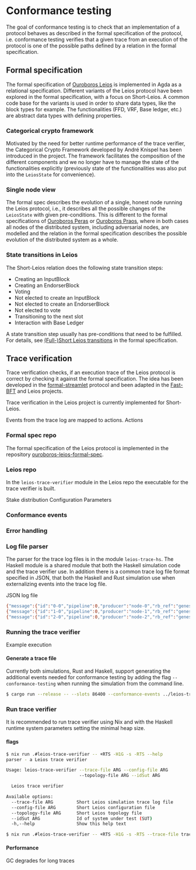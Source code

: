 # Conformance testing

The goal of conformance testing is to check that an implementation of a protocol behaves as described in the formal specification of the protocol, i.e. conformance testing verifies that a given trace from an execution of the protocol is one of the possible paths defined by a relation in the formal specification.

## Formal specification

The formal specification of [Ouroboros Leios](https://github.com/input-output-hk/ouroboros-leios-formal-spec) is implemented in Agda as a relational specification. Different variants of the Leios protocol have been explored in the formal specification, with a focus on Short-Leios.
A common code base for the variants is used in order to share data types, like the block types for example.
The functionalities (FFD, VRF, Base ledger, etc.) are abstract data types with defining properties.

### Categorical crypto framework

Motivated by the need for better runtime performance of the trace verifier, the Categorical Crypto Framework developed by André Knispel has been introduced in the project. The framework facilitates the composition of the different components and we no longer have to manage the state of the functionalities explicitly (previously state of the functionalities was also put into the `LeiosState` for convenience).

### Single node view

The formal spec describes the evolution of a single, honest node running the Leios protocol, i.e., it describes all the possible changes of the `LeiosState` with given pre-conditions.
This is different to the formal specifications of [Ouroboros Peras](https://github.com/input-output-hk/peras-design/blob/main/src/Peras/SmallStep.lagda.md) or [Ouroboros Praos](https://github.com/input-output-hk/ouroboros-praos-formal-spec/blob/main/src/Protocol/Semantics.agda), where in both cases all nodes of the distributed system, including adversarial nodes, are modelled and the relation in the formal specification describes the possible evolution of the distributed system as a whole.

### State transitions in Leios

The Short-Leios relation does the following state transition steps:

* Creating an InputBlock
* Creating an EndorserBlock
* Voting
* Not elected to create an InputBlock
* Not elected to create an EndorserBlock
* Not elected to vote
* Transitioning to the next slot
* Interaction with Base Ledger

A state transition step usually has pre-conditions that need to be fulfilled. For details, see [(Full-)Short Leios transitions](https://github.com/input-output-hk/ouroboros-leios-formal-spec/blob/main/formal-spec/Leios/Short.lagda.md#full-short-leios-transitions) in the formal specification.

## Trace verification

Trace verification checks, if an execution trace of the Leios protocol is correct by checking it against the formal specification. The idea has been developed in the [formal-streamlet](https://github.com/input-output-hk/formal-streamlet) protocol and been adapted in the [Fast-BFT](https://github.com/input-output-hk/innovation-fastbft) and Leios projects.

Trace verification in the Leios project is currently implemented for Short-Leios.

Events from the trace log are mapped to actions.
Actions

### Formal spec repo

The formal specification of the Leios protocol is implemented in the repository [ouroboros-leios-formal-spec](https://github.com/input-output-hk/ouroboros-leios-formal-spec).

### Leios repo

In the `leios-trace-verifier` module in the Leios repo the executable for the trace verifier is built.

Stake distribution
Configuration
Parameters

### Conformance events

### Error handling

### Log file parser

The parser for the trace log files is in the module `leios-trace-hs`. The Haskell module is a shared module that both the Haskell simulation code and the trace verifier use. In addition there is a common trace log file format specified in JSON, that both the Haskell and Rust simulation use when externalizing events into the trace log file.

JSON log file

```bash
{"message":{"id":"0-0","pipeline":0,"producer":"node-0","rb_ref":"genesis","size_bytes":98608,"slot":0,"tx_payload_bytes":98304,"type":"IBGenerated"},"time_s":0.13}
{"message":{"id":"1-0","pipeline":0,"producer":"node-1","rb_ref":"genesis","size_bytes":98608,"slot":0,"tx_payload_bytes":98304,"type":"IBGenerated"},"time_s":0.13}
{"message":{"id":"2-0","pipeline":0,"producer":"node-2","rb_ref":"genesis","size_bytes":98608,"slot":0,"tx_payload_bytes":98304,"type":"IBGenerated"},"time_s":0.13}
```

### Running the trace verifier

Example execution

#### Generate a trace file

Currently both simulations, Rust and Haskell, support generating the additional events needed for conformance testing by adding the flag `--conformance-testing` when running the simulation from the command line.

```bash
$ cargo run --release -- --slots 86400 --conformance-events ../leios-trace-verifier/examples/topology.yaml ../sim-rs.out
```

### Run trace verifier

It is recommended to run trace verifier using Nix and with the Haskell runtime system parameters setting the minimal heap size.

#### flags

```bash
$ nix run .#leios-trace-verifier -- +RTS -H1G -s -RTS --help
parser - a Leios trace verifier

Usage: leios-trace-verifier --trace-file ARG --config-file ARG
                            --topology-file ARG --idSut ARG

  Leios trace verifier

Available options:
  --trace-file ARG         Short Leios simulation trace log file
  --config-file ARG        Short Leios configuration file
  --topology-file ARG      Short Leios topology file
  --idSut ARG              Id of system under test (SUT)
  -h,--help                Show this help text
```

```bash
$ nix run .#leios-trace-verifier -- +RTS -H1G -s -RTS --trace-file trace.log --config-file data/simulation/config.default.yaml --topology-file leios-trace-verifier/examples/topology.yaml --idSut 0
```

#### Performance

GC degrades for long traces
